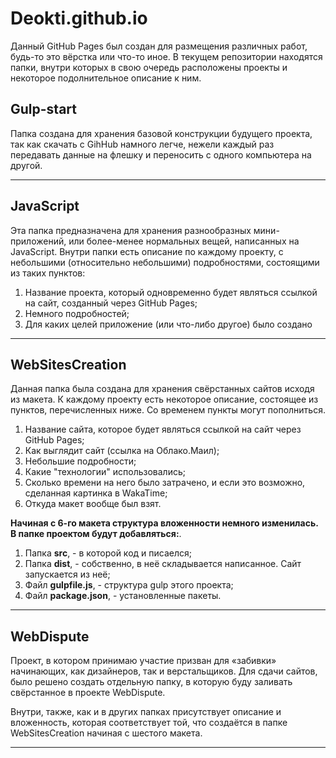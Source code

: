 # Deokti.github.io
<p>Данный GitHub Pages был создан для размещения различных работ, будь-то это вёрстка или что-то иное. В текущем репозитории находятся папки, внутри которых в свою очередь расположены проекты и некоторое подолнительное описание к ним.<p> 


<h2>Gulp-start</h2>

<p>Папка создана для хранения базовой конструкции будущего проекта, так как скачать с GihHub намного легче, нежели каждый раз передавать данные на флешку и переносить с одного компьютера на другой.<p>
<hr>

<h2>JavaScript</h2>

<p>Эта папка предназначена для хранения разнообразных мини-приложений, или более-менее нормальных вещей, написанных на JavaScript. Внутри папки есть описание по каждому проекту, с небольшими (относительно небольшими) подробностями, состоящими из таких пунктов:<p>

<ol>
  <li>Название проекта, который одновременно будет являться ссылкой на сайт, созданный через GitHub Pages; </li>
  <li>Немного подробностей;</li>
  <li>Для каких целей приложение (или что-либо другое) было создано</li>
</ol>  
<hr>

<h2>WebSitesСreation</h2>

<p>Данная папка была создана для хранения свёрстанных сайтов исходя из макета. К каждому проекту есть некоторое описание, состоящее из пунктов, перечисленных ниже. Со временем пункты могут пополниться.<p>

<ol>
  <li>Название сайта, которое будет являться ссылкой на сайт через GitHub Pages; </li>
  <li>Как выглядит сайт (ссылка на Облако.Маил);</li>
  <li>Небольшие подробности;</li>
  <li>Какие "технологии" использовались;</li>
  <li>Сколько времени на него было затрачено, и если это возможно, сделанная картинка в WakaTime; </li>
  <li>Откуда макет вообще был взят.</li>
</ol>  

<b>Начиная с 6-го макета структура вложенности немного изменилась. В папке проектом будут добавляться:</b>.
<ol>
  <li>Папка <b>src</b>, - в которой код и писаелся;</li>
  <li>Папка <b>dist</b>, - собственно, в неё складывается написанное. Сайт запускается из неё;</li>
  <li>Файл <b>gulpfile.js</b>, - структура gulp этого проекта;</li>
  <li>Файл <b>package.json</b>, - установленные пакеты. </li>
</ol>  

<hr>

<h2>WebDispute</h2>

<p>Проект, в котором принимаю участие призван для «забивки» начинающих, как дизайнеров, так и верстальщиков. Для сдачи сайтов, было решено создать отдельную папку, в которую буду заливать свёрстанное в проекте WebDispute.<p> 

<p>Внутри, также, как и в других папках присутствует описание и вложенность, которая соответствует той, что создаётся в папке WebSitesСreation начиная с шестого макета.<p>

<hr>
